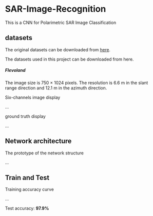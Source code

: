 # SAR-Image-Recognition
This is a CNN for Polarimetric SAR Image Classification



## datasets

The original datasets can be downloaded from [here](https://earth.esa.int/web/polsarpro/data-sources/sample-datasets).

The datasets used in this project can be downloaded from here.

##### Flevoland

The image size is 750 × 1024 pixels. The resolution is 6.6 m in the slant range
direction and 12.1 m in the azimuth direction.

Six-channels image display

...

ground truth display

...

## Network architecture

The prototype of the network structure

...



## Train and Test

Training accuracy curve

...



Test accuracy:  **97.9%**